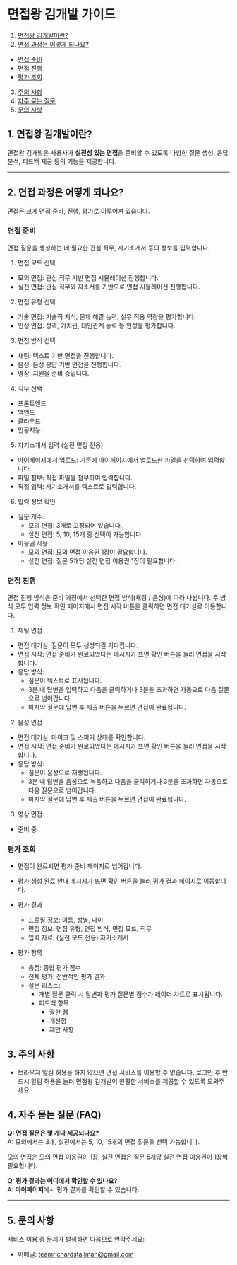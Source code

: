 # **면접왕 김개발 가이드**

1. [면접왕 김개발이란?](#1-면접왕-김개발이란)
2. [면접 과정은 어떻게 되나요?](#2-면접-과정은-어떻게-되나요)

- [면접 준비](#면접-준비)
- [면접 진행](#면접-진행)
- [평가 조회](#평가-조회)

3. [주의 사항](#3-주의-사항)
4. [자주 묻는 질문](#4-자주-묻는-질문-faq)
5. [문의 사항](#5-문의-사항)

## 1. 면접왕 김개발이란?

면접왕 김개발은 사용자가 **실전성 있는 면접**을 준비할 수 있도록 다양한 질문 생성, 응답 분석, 피드백 제공 등의 기능을 제공합니다.

---

## 2. 면접 과정은 어떻게 되나요?

면접은 크게 면접 준비, 진행, 평가로 이루어져 있습니다.

### 면접 준비

면접 질문을 생성하는 데 필요한 관심 직무, 자기소개서 등의 정보를 입력합니다.

1. 면접 모드 선택

- 모의 면접: 관심 직무 기반 면접 시뮬레이션 진행합니다.
- 실전 면접: 관심 직무와 자소서를 기반으로 면접 시뮬레이션 진행합니다.

2. 면접 유형 선택

- 기술 면접: 기술적 지식, 문제 해결 능력, 실무 적용 역량을 평가합니다.
- 인성 면접: 성격, 가치관, 대인관계 능력 등 인성을 평가합니다.

3. 면접 방식 선택

- 채팅: 텍스트 기반 면접을 진행합니다.
- 음성: 음성 응답 기반 면접을 진행합니다.
- 영상: 지원을 준비 중입니다.

4. 직무 선택

- 프론트엔드
- 백엔드
- 클라우드
- 인공지능

5. 자기소개서 입력 (실전 면접 전용)

- 마이페이지에서 업로드: 기존에 마이페이지에서 업로드한 파일을 선택하여 입력합니다.
- 파일 첨부: 직접 파일을 첨부하여 입력합니다.
- 직접 입력: 자기소개서를 텍스트로 입력합니다.

6. 입력 정보 확인

- 질문 개수:
  - 모의 면접: 3개로 고정되어 있습니다.
  - 실전 면접: 5, 10, 15개 중 선택이 가능합니다.
- 이용권 사용:
  - 모의 면접: 모의 면접 이용권 1장이 필요합니다.
  - 실전 면접: 질문 5개당 실전 면접 이용권 1장이 필요합니다.

### 면접 진행

면접 진행 방식은 준비 과정에서 선택한 면접 방식(채팅 / 음성)에 따라 나뉩니다.
두 방식 모두 입력 정보 확인 페이지에서 면접 시작 버튼을 클릭하면 면접 대기실로 이동합니다.

1. 채팅 면접

- 면접 대기실: 질문이 모두 생성되길 기다립니다.
- 면접 시작: 면접 준비가 완료되었다는 메시지가 뜨면 확인 버튼을 눌러 면접을 시작합니다.
- 응답 방식:
  - 질문이 텍스트로 표시됩니다.
  - 3분 내 답변을 입력하고 다음을 클릭하거나 3분을 초과하면 자동으로 다음 질문으로 넘어갑니다.
  - 마지막 질문에 답변 후 제출 버튼을 누르면 면접이 완료됩니다.

2. 음성 면접

- 면접 대기실: 마이크 및 스피커 상태를 확인합니다.
- 면접 시작: 면접 준비가 완료되었다는 메시지가 뜨면 확인 버튼을 눌러 면접을 시작합니다.
- 응답 방식:
  - 질문이 음성으로 재생됩니다.
  - 3분 내 답변을 음성으로 녹음하고 다음을 클릭하거나 3분을 초과하면 자동으로 다음 질문으로 넘어갑니다.
  - 마지막 질문에 답변 후 제출 버튼을 누르면 면접이 완료됩니다.

3. 영상 면접

- 준비 중

### 평가 조회

- 면접이 완료되면 평가 준비 페이지로 넘어갑니다.
- 평가 생성 완료 안내 메시지가 뜨면 확인 버튼을 눌러 평가 결과 페이지로 이동합니다.

- 평가 결과
  - 프로필 정보: 이름, 성별, 나이
  - 면접 정보: 면접 유형, 면접 방식, 면접 모드, 직무
  - 입력 자료: (실전 모드 전용) 자기소개서
- 평가 항목
  - 총점: 종합 평가 점수
  - 전체 평가: 전반적인 평가 결과
  - 질문 리스트:
    - 개별 질문 클릭 시 답변과 평가 질문별 점수가 레이더 차트로 표시됩니다.
    - 피드백 항목
      - 잘한 점
      - 개선점
      - 제안 사항

## 3. 주의 사항

- 브라우저 알림 허용을 하지 않으면 면접 서비스를 이용할 수 없습니다.
  로그인 후 반드시 알림 허용을 눌러 면접왕 김개발이 원활한 서비스를 제공할 수 있도록 도와주세요.

## 4. 자주 묻는 질문 (FAQ)

**Q: 면접 질문은 몇 개나 제공되나요?**  
A: 모의에서는 3개, 실전에서는 5, 10, 15개의 면접 질문을 선택 가능합니다.

모의 면접은 모의 면접 이용권이 1장, 실전 면접은 질문 5개당 실전 면접 이용권이 1장씩 필요합니다.

**Q: 평가 결과는 어디에서 확인할 수 있나요?**  
A: **마이페이지**에서 평가 결과를 확인할 수 있습니다.

---

## 5. 문의 사항

서비스 이용 중 문제가 발생하면 다음으로 연락주세요:

- 이메일: teamrichardstallman@gmail.com
